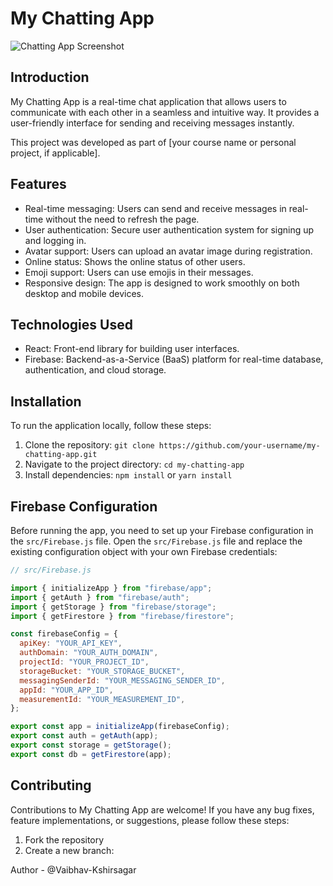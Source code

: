 # My Chatting App

![Chatting App Screenshot](screenshot.png)
## Introduction

My Chatting App is a real-time chat application that allows users to communicate with each other in a seamless and intuitive way. It provides a user-friendly interface for sending and receiving messages instantly.

This project was developed as part of [your course name or personal project, if applicable].

## Features

- Real-time messaging: Users can send and receive messages in real-time without the need to refresh the page.
- User authentication: Secure user authentication system for signing up and logging in.
- Avatar support: Users can upload an avatar image during registration.
- Online status: Shows the online status of other users.
- Emoji support: Users can use emojis in their messages.
- Responsive design: The app is designed to work smoothly on both desktop and mobile devices.

## Technologies Used

- React: Front-end library for building user interfaces.
- Firebase: Backend-as-a-Service (BaaS) platform for real-time database, authentication, and cloud storage.

## Installation

To run the application locally, follow these steps:

1. Clone the repository: `git clone https://github.com/your-username/my-chatting-app.git`
2. Navigate to the project directory: `cd my-chatting-app`
3. Install dependencies: `npm install` or `yarn install`

## Firebase Configuration

Before running the app, you need to set up your Firebase configuration in the `src/Firebase.js` file. Open the `src/Firebase.js` file and replace the existing configuration object with your own Firebase credentials:

```javascript
// src/Firebase.js

import { initializeApp } from "firebase/app";
import { getAuth } from "firebase/auth";
import { getStorage } from "firebase/storage";
import { getFirestore } from "firebase/firestore";

const firebaseConfig = {
  apiKey: "YOUR_API_KEY",
  authDomain: "YOUR_AUTH_DOMAIN",
  projectId: "YOUR_PROJECT_ID",
  storageBucket: "YOUR_STORAGE_BUCKET",
  messagingSenderId: "YOUR_MESSAGING_SENDER_ID",
  appId: "YOUR_APP_ID",
  measurementId: "YOUR_MEASUREMENT_ID",
};

export const app = initializeApp(firebaseConfig);
export const auth = getAuth(app);
export const storage = getStorage();
export const db = getFirestore(app);

```


## Contributing

Contributions to My Chatting App are welcome! If you have any bug fixes, feature implementations, or suggestions, please follow these steps:

1. Fork the repository
2. Create a new branch:

Author - @Vaibhav-Kshirsagar

